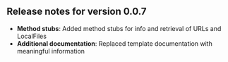 ## Release notes for version 0.0.7

+ **Method stubs**: Added method stubs for info and retrieval of URLs and LocalFiles
+ **Additional documentation**: Replaced template documentation with meaningful information